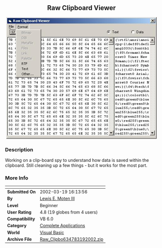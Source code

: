 ﻿<div align="center">

## Raw Clipboard Viewer

<img src="PIC20023191621118488.jpg">
</div>

### Description

Working on a clip-board spy to understand how data is saved within the clipboard. Still cleaning up a few things - but it works for the most part.
 
### More Info
 


<span>             |<span>
---                |---
**Submitted On**   |2002-03-19 16:13:56
**By**             |[Lewis E\. Moten III](https://github.com/Planet-Source-Code/PSCIndex/blob/master/ByAuthor/lewis-e-moten-iii.md)
**Level**          |Beginner
**User Rating**    |4.8 (19 globes from 4 users)
**Compatibility**  |VB 6\.0
**Category**       |[Complete Applications](https://github.com/Planet-Source-Code/PSCIndex/blob/master/ByCategory/complete-applications__1-27.md)
**World**          |[Visual Basic](https://github.com/Planet-Source-Code/PSCIndex/blob/master/ByWorld/visual-basic.md)
**Archive File**   |[Raw\_Clipbo634783192002\.zip](https://github.com/Planet-Source-Code/lewis-e-moten-iii-raw-clipboard-viewer__1-32841/archive/master.zip)








